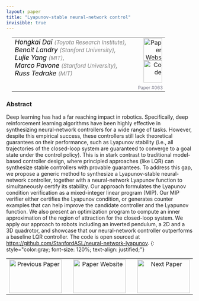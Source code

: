 ```yaml
---
layout: paper
title: "Lyapunov-stable neural-network control"
invisible: true
---
```

<table width = "95%" style="padding-left: 15px; margin-left: auto; margin-right: 10px;">
<tr><td style = "vertical-align: top; padding-right: 25px;" rowspan="2">
<span style="color:black; font-size: 110%;"><i>
Hongkai Dai <span style="color:gray; font-size: 85%">(Toyota Research Institute)</span><span style="color:gray; font-size: 100%">,</span><br>  Benoit Landry <span style="color:gray; font-size: 85%">(Stanford University)</span><span style="color:gray; font-size: 100%">,</span><br>  Lujie Yang <span style="color:gray; font-size: 85%">(MIT)</span><span style="color:gray; font-size: 100%">,</span><br>  Marco Pavone <span style="color:gray; font-size: 85%">(Stanford University)</span><span style="color:gray; font-size: 100%">,</span><br>  Russ Tedrake <span style="color:gray; font-size: 85%">(MIT)</span>
</i></span>
</td>
<td style="text-align: right;"><a href="http://www.roboticsproceedings.org/rss17/p063.pdf"><img src="{{ site.baseurl }}/images/paper_link.png" alt="Paper Website" width = "50"  height = "60"/></a><br>    <a href="https://github.com/StanfordASL/neural-network-lyapunov"><img src="{{ site.baseurl }}/images/software_link.png" alt="Code" width = "50"  height = "60"/></a><br> </td>
</tr>
<tr>
<td style="color:#777789; text-align:right; font-size: 75%; margin-right:10px;">Paper&nbsp;#063</td>
</tr>
</table>


### Abstract
Deep learning has had a far reaching impact in robotics. Specifically, deep reinforcement learning algorithms have been highly effective in synthesizing neural-network controllers for a wide range of tasks. However, despite this empirical success, these controllers still lack theoretical guarantees on their performance, such as Lyapunov stability (i.e., all trajectories of the closed-loop system are guaranteed to converge to a goal state under the control policy). This is in stark contrast to traditional model-based controller design, where principled approaches (like LQR) can synthesize stable controllers with provable guarantees. To address this gap, we propose a generic method to synthesize a Lyapunov-stable neural-network controller, together with a neural-network Lyapunov function to simultaneously certify its stability. Our approach formulates the Lyapunov condition verification as a mixed-integer linear program (MIP). Our MIP verifier either certifies the Lyapunov condition, or generates counter examples that can help improve the candidate controller and the Lyapunov function. We also present an optimization program to compute an inner approximation of the region of attraction for the closed-loop system. We apply our approach to robots including an inverted pendulum, a 2D and a 3D quadrotor, and showcase that our neural-network controller outperforms a baseline LQR controller. The code is open sourced at <a href="https://github.com/StanfordASL/neural-network-lyapunov">https://github.com/StanfordASL/neural-network-lyapunov</a>.
{: style="color:gray; font-size: 120%; text-align: justified;"}



<table width="100%">
 <tr>
    <td style="width: 30%; text-align: center;"><a href="{{ site.baseurl }}/program/papers/062/">
<img src="{{ site.baseurl }}/images/previous_icon.png"
       alt="Previous Paper" width = "142"  height = "90"/> 
</a> </td>
<td style="text-align: center;"><a href="{{ site.baseurl }}/program/papers">
<img src="{{ site.baseurl }}/images/overview_icon.png"
       alt="Paper Website" width = "142"  height = "90"/> 
</a> </td>
    <td style="width: 30%; text-align: center;"><a href="{{ site.baseurl }}/program/papers/064/">
    <img src="{{ site.baseurl }}/images/next_icon.png"
        alt="Next Paper" width = "142"  height = "90"/>
    </a></td>
</tr>
</table>